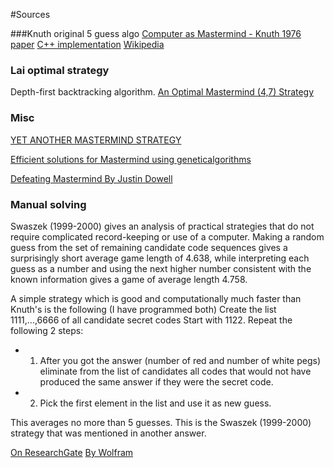 #Sources

###Knuth original 5 guess algo
[Computer as Mastermind - Knuth 1976 paper](https://www.cs.uni.edu/~wallingf/teaching/cs3530/resources/knuth-mastermind.pdf)
[C++ implementation](https://github.com/nattydredd/Mastermind-Five-Guess-Algorithm)
[Wikipedia](https://en.wikipedia.org/wiki/Mastermind_(board_game)#Five-guess_algorithm)

### Lai optimal strategy
Depth-first backtracking algorithm.
[An Optimal Mastermind (4,7) Strategy](https://arxiv.org/pdf/1305.1010.pdf)

### Misc
[YET ANOTHER MASTERMIND STRATEGY](http://www.philos.rug.nl/~barteld/master.pdf)

[Efficient solutions for Mastermind using geneticalgorithms](http://citeseerx.ist.psu.edu/viewdoc/download?doi=10.1.1.496.276&rep=rep1&type=pdf)

[Defeating Mastermind By Justin Dowell](http://mercury.webster.edu/aleshunas/Support%20Materials/Analysis/Dowelll%20-%20Mastermind%20v2-0.pdf)

### Manual solving
 Swaszek (1999-2000) gives an analysis of practical strategies that do not require complicated record-keeping or use of a computer. Making a random guess from the set of remaining candidate code sequences gives a surprisingly short average game length of 4.638, while interpreting each guess as a number and using the next higher number consistent with the known information gives a game of average length 4.758. 

A simple strategy which is good and computationally much faster than Knuth's is the following (I have programmed both)
Create the list 1111,...,6666 of all candidate secret codes
Start with 1122.
Repeat the following 2 steps:

* 1) After you got the answer (number of red and number of white pegs) eliminate from the list of candidates all codes that would not have produced the same answer if they were the secret code.

* 2) Pick the first element in the list and use it as new guess.

This averages no more than 5 guesses.
This is the Swaszek (1999-2000) strategy that was mentioned in another answer.

[On ResearchGate](https://www.researchgate.net/publication/268644635_The_mastermind_novice)
[By Wolfram](http://mathworld.wolfram.com/Mastermind.html)